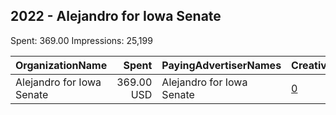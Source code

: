 ## 2022 - Alejandro for Iowa Senate 
Spent: 369.00
Impressions: 25,199

|OrganizationName|Spent|PayingAdvertiserNames|CreativeUrls|Impressions|Genders|AgeBrackets|CountryCodes|BillingAddresses|CandidateBallotInformation|
|:---|---:|:---|:---|---:|:---|:---|:---|:---|:---|
|Alejandro for Iowa Senate|369.00 USD|Alejandro for Iowa Senate|[0](https://www.snap.com/political-ads/asset/9bb7455013d9c538b560970bd31d1fad4225780226b82c90b7ac386b4e0b52e7?mediaType=mp4)|25,199||18+|united states|US|Alejandro Murguia Ortiz|
